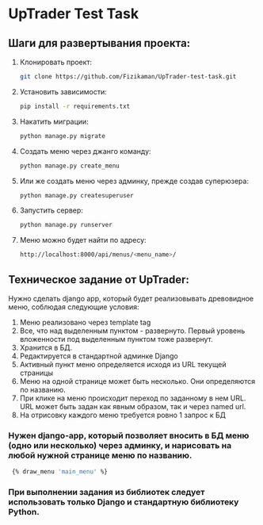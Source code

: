 # UpTrader Test Task

## Шаги для развертывания проекта:

1. Клонировать проект:
   ```bash
   git clone https://github.com/Fizikaman/UpTrader-test-task.git
2. Установить зависимости:
   ```bash
   pip install -r requirements.txt
3. Накатить миграции:
   ```bash
   python manage.py migrate
4. Создать меню через джанго команду:
   ```bash
   python manage.py create_menu
5. Или же создать меню через админку, прежде создав суперюзера:
   ```bash
   python manage.py createsuperuser
6. Запустить сервер:
   ```bash
   python manage.py runserver
7. Меню можно будет найти по адресу:
   ```bash
   http://localhost:8000/api/menus/<menu_name>/


## Техническое задание от UpTrader:
Нужно сделать django app, который будет реализовывать древовидное меню, соблюдая следующие условия:
1. Меню реализовано через template tag
2. Все, что над выделенным пунктом - развернуто. Первый уровень вложенности под выделенным пунктом тоже развернут.
3. Хранится в БД.
4. Редактируется в стандартной админке Django
5. Активный пункт меню определяется исходя из URL текущей страницы
6. Меню на одной странице может быть несколько. Они определяются по названию.
7. При клике на меню происходит переход по заданному в нем URL. URL может быть задан как явным образом, так и через named url.
8. На отрисовку каждого меню требуется ровно 1 запрос к БД
 
### Нужен django-app, который позволяет вносить в БД меню (одно или несколько) через админку, и нарисовать на любой нужной странице меню по названию.
```bash
 {% draw_menu 'main_menu' %}
```
### При выполнении задания из библиотек следует использовать только Django и стандартную библиотеку Python.
